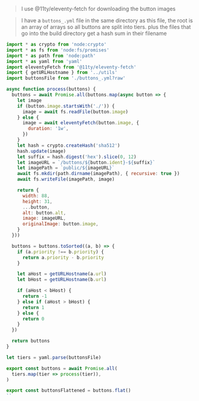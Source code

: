 
> I use @11ty/eleventy-fetch for downloading the button images

> I have a `buttons_.yml` file in the same directory as this file, the root is an array of arrays so all buttons are split into tiers. plus the files that go into the build directory get a hash sum in their filename

```js
import * as crypto from 'node:crypto'
import * as fs from 'node:fs/promises'
import * as path from 'node:path'
import * as yaml from 'yaml'
import eleventyFetch from '@11ty/eleventy-fetch'
import { getURLHostname } from '../utils'
import buttonsFile from './buttons_.yml?raw'

async function process(buttons) {
  buttons = await Promise.all(buttons.map(async button => {
    let image
    if (button.image.startsWith('./')) {
      image = await fs.readFile(button.image)
    } else {
      image = await eleventyFetch(button.image, {
        duration: '1w',
      })
    }
    let hash = crypto.createHash('sha512')
    hash.update(image)
    let suffix = hash.digest('hex').slice(0, 12)
    let imageURL = `/buttons/${button.ident}-${suffix}`
    let imagePath = `public/${imageURL}`
    await fs.mkdir(path.dirname(imagePath), { recursive: true })
    await fs.writeFile(imagePath, image)

    return {
      width: 88,
      height: 31,
      ...button,
      alt: button.alt,
      image: imageURL,
      originalImage: button.image,
    }
  }))

  buttons = buttons.toSorted((a, b) => {
    if (a.priority !== b.priority) {
      return a.priority - b.priority
    }

    let aHost = getURLHostname(a.url)
    let bHost = getURLHostname(b.url)

    if (aHost < bHost) {
      return -1
    } else if (aHost > bHost) {
      return 1
    } else {
      return 0
    }
  })

  return buttons
}

let tiers = yaml.parse(buttonsFile)

export const buttons = await Promise.all(
  tiers.map(tier => process(tier)),
)

export const buttonsFlattened = buttons.flat()
``